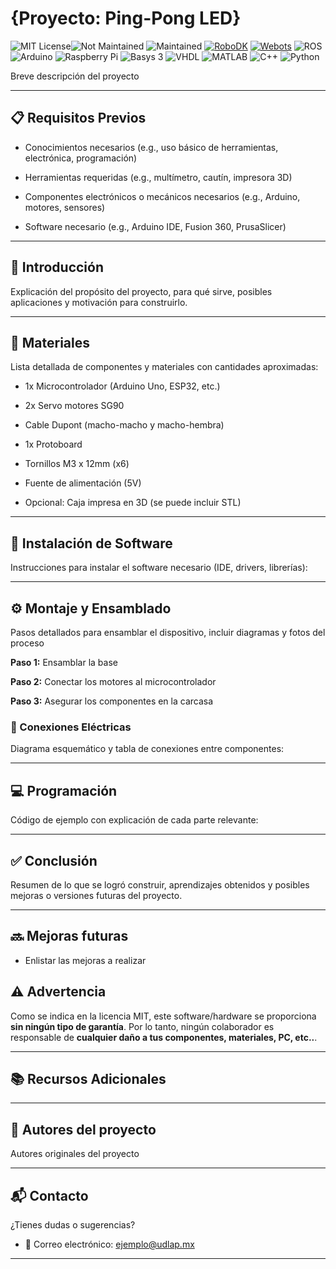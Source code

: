 # {Proyecto: Ping-Pong LED}
![MIT License](https://img.shields.io/badge/License-MIT-yellow?style=for-the-badge)![Not Maintained](https://img.shields.io/badge/status-not_maintained-lightgrey?style=for-the-badge)
![Maintained](https://img.shields.io/badge/status-maintained-brightgreen?style=for-the-badge)
[![RoboDK](https://img.shields.io/badge/Uses-RoboDK-blue?style=for-the-badge&logo=robodk)](https://robodk.com/)
[![Webots](https://img.shields.io/badge/Uses-Webots-cc3333?style=for-the-badge&logo=cyberbotics&logoColor=white)](https://cyberbotics.com/)
![ROS](https://img.shields.io/badge/ROS-22314E?style=for-the-badge&logo=ros&logoColor=white)
![Arduino](https://img.shields.io/badge/Arduino-00979D?style=for-the-badge&logo=arduino&logoColor=white)
![Raspberry Pi](https://img.shields.io/badge/Raspberry%20Pi-C51A4A?style=for-the-badge&logo=raspberry-pi&logoColor=white)
![Basys 3](https://img.shields.io/badge/Basys%203-0066A1?style=for-the-badge&logo=digilent&logoColor=white)
![VHDL](https://img.shields.io/badge/VHDL-FFA500?style=for-the-badge&logoColor=white)
![MATLAB](https://img.shields.io/badge/MATLAB-0076A8?style=for-the-badge&logo=mathworks&logoColor=white)
![C++](https://img.shields.io/badge/C++-00599C?style=for-the-badge&logo=c%2B%2B&logoColor=white)
![Python](https://img.shields.io/badge/Python-3776AB?style=for-the-badge&logo=python&logoColor=white)







Breve descripción del proyecto

---

## 📋 Requisitos Previos

- Conocimientos necesarios (e.g., uso básico de herramientas, electrónica, programación)

- Herramientas requeridas (e.g., multímetro, cautín, impresora 3D)

- Componentes electrónicos o mecánicos necesarios (e.g., Arduino, motores, sensores)

- Software necesario (e.g., Arduino IDE, Fusion 360, PrusaSlicer)

---

## 📖 Introducción

Explicación del propósito del proyecto, para qué sirve, posibles aplicaciones y motivación para construirlo.

---

## 🔩 Materiales

Lista detallada de componentes y materiales con cantidades aproximadas:

- 1x Microcontrolador (Arduino Uno, ESP32, etc.)

- 2x Servo motores SG90

- Cable Dupont (macho-macho y macho-hembra)

- 1x Protoboard

- Tornillos M3 x 12mm (x6)

- Fuente de alimentación (5V)

- Opcional: Caja impresa en 3D (se puede incluir STL)

---
## 💾 Instalación de Software

Instrucciones para instalar el software necesario (IDE, drivers, librerías):

---

## ⚙️ Montaje y Ensamblado

Pasos detallados para ensamblar el dispositivo, incluir diagramas y fotos del proceso

**Paso 1:** Ensamblar la base

**Paso 2:** Conectar los motores al microcontrolador

**Paso 3:** Asegurar los componentes en la carcasa

### 🔌 Conexiones Eléctricas

Diagrama esquemático y tabla de conexiones entre componentes:

---

## 💻 Programación

Código de ejemplo con explicación de cada parte relevante:

---

## ✅ Conclusión

Resumen de lo que se logró construir, aprendizajes obtenidos y posibles mejoras o versiones futuras del proyecto.

---

## 🔜 Mejoras futuras

- Enlistar las mejoras a realizar

## ⚠️ Advertencia

Como se indica en la licencia MIT, este software/hardware se proporciona **sin ningún tipo de garantía**. Por lo tanto, ningún colaborador es responsable de **cualquier daño a tus componentes, materiales, PC, etc..**.

---

## 📚 Recursos Adicionales

---

## 👥 Autores del proyecto

Autores originales del proyecto

---

## 📬 Contacto

¿Tienes dudas o sugerencias?

- 📧 Correo electrónico: ejemplo@udlap.mx

---

